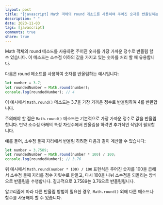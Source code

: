 ```yaml
---
layout: post
title: "[javascript] Math 객체의 round 메소드를 사용하여 주어진 숫자를 반올림하는 방법은 무엇인가요?"
description: " "
date: 2023-11-03
tags: [javascript]
comments: true
share: true
---
```


Math 객체의 round 메소드를 사용하면 주어진 숫자를 가장 가까운 정수로 반올림 할 수 있습니다. 이 메소드는 소수점 이하의 값을 가지고 있는 숫자를 처리 할 때 유용합니다.

다음은 round 메소드를 사용하여 숫자를 반올림하는 예시입니다:

```javascript
let number = 3.7;
let roundedNumber = Math.round(number);
console.log(roundedNumber); // 4
```

이 예시에서 `Math.round()` 메소드는 3.7을 가장 가까운 정수로 반올림하여 4를 반환합니다.

주의해야 할 점은 `Math.round()` 메소드는 기본적으로 가장 가까운 정수로 값을 반올림합니다. 만약 소수점 아래의 특정 자릿수에서 반올림을 하려면 추가적인 작업이 필요합니다.

예를 들어, 소수점 둘째 자리에서 반올림 하려면 다음과 같이 계산할 수 있습니다:

```javascript
let number = 3.7589;
let roundedNumber = Math.round(number * 100) / 100;
console.log(roundedNumber); // 3.76
```

위 예시에서 `Math.round(number * 100) / 100` 표현식은 주어진 숫자를 100을 곱해서 소수점 둘째 자리를 정수 자릿수로 만들고, 다시 100을 나눠 소수점을 되돌리는 방식으로 반올림을 수행합니다. 결과적으로 3.7589는 3.76으로 반올림됩니다.

알고리즘에 따라 다른 반올림 방법이 필요한 경우, `Math.round()` 외에 다른 메소드나 함수를 사용해야 할 수 있습니다.